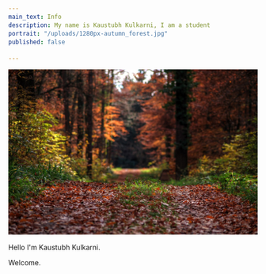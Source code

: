 ```yaml
---
main_text: Info
description: My name is Kaustubh Kulkarni, I am a student
portrait: "/uploads/1280px-autumn_forest.jpg"
published: false

---
```

![](/uploads/1280px-autumn_forest.jpg)

Hello I'm Kaustubh Kulkarni.

Welcome.